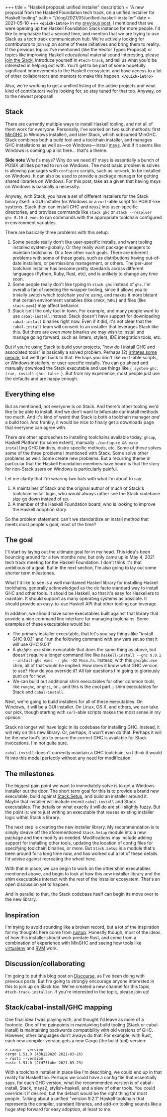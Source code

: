 +++
title = "Haskell proposal: unified installer"
description = "A new proposal from the Haskell Foundation tech track, on a unified installer for Haskell tooling"
path = "/blog/2021/05/unified-haskell-installer"
date = 2021-05-10
+++
**`<quick-intro>`** In my [previous post](@/blog/haskell-foundation-board-meeting-minutes-april-8.md), I mentioned that we were opening up the Haskell Foundation Slack instance for more people. I'd like to emphasize that a second time, and mention that we are trying to use Slack as a tech track communication hub. We're actively looking for contributors to join up on some of these initiatives and bring them to reality. If the previous topics I've mentioned (like the Vector Types Proposal) or topics like improving Haskell educational material sound interesting, please [join the Slack](https://join.slack.com/t/haskell-foundation/shared_invite/zt-mjh76fw0-CEjg2NbyVE8rVQDvR~0F4A), introduce yourself in `#tech-track`, and tell us what you'd be interested in helping out with. You'll get to be part of some hopefully significant improvements to the Haskell ecosystem, and have access to a lot of other collaborators and mentors to make this happen. **`</quick-intro>`**

Also, we're working to get a unified listing of the active projects and what kind of contributors we're looking for, so stay tuned for that too. Anyway, on to the newest proposal!

## Stack

There are currently multiple ways to install Haskell tooling, and not all of them work for everyone. Personally, I've worked on two such methods: first [MinGHC](https://github.com/fpco/minghc) (a Windows installer), and later Stack, which subsumed MinGHC. Stack combines both a build tool and a toolchain installer, and manages GHC installations as well as&mdash;on Windows&mdash;install [msys](https://www.msys2.org/). And if it seems like Windows is coming up a lot here... that's a theme.

__Side note__ What's msys? Why do we need it? msys is essentially a bunch of POSIX utilities ported to run on Windows. The most basic problem is solves is allowing packages with `configure` scripts, such as `network`, to be installed on Windows. It can also be used to provide a package manager for getting shared libraries on Windows. For this post, take as a given that having msys on Windows is basically a necessity.

Anyway, with Stack, you have a set of different installers for the Stack binary itself: a GUI installer for Windows or a `curl`-able script for POSIX-like systems. Stack then can install GHC and `msys2` into user-specific directories, and provides commands like `stack ghc` or `stack --resolver ghc-8.10.4 exec` to run commands with the appropriate toolchain configured in environment variables.

There are basically three problems with this setup:

1. Some people really don't like user-specific installs, and want tooling installed system-globally. Or they really want package managers to maintain toolchains. Or a few other such goals. There are inherent problems with some of those goals, such as distributions having out-of-date installers, or permissions management, or others. The per-user toolchain installer has become pretty standards across different languages (Python, Ruby, Rust, etc), and is unlikely to change any time soon.
2. Some people really don't like typing in `stack ghc` instead of `ghc`. I'm overall a fan of needing the wrapper tooling, since it allows you to trivially switch which toolchain you're using, and makes it more blatant that certain environment variables (like `STACK_YAML`) and files (like `stack.yaml`) may affect behavior.
3. Stack isn't the only tool in town. For example, and many people want to use `cabal-install` instead. Stack doesn't have support for downloading `cabal-install` binaries right now. Even if it did, it's not clear that the `cabal-install` team will consent to an installer that leverages Stack like this. But there are even _more_ binaries we may wish to install and manage going forward, such as linters, stylers, IDE integration tools, etc.

But if you're using Stack to build your projects, "how do I install GHC and associated tools" is basically a solved problem. Perhaps (2) [irritates some people](https://github.com/commercialhaskell/stack/issues/5515), but we'll get back to that. Perhaps you don't like `curl`-able scripts, or Windows installers, or user-specific installs. You can go ahead and manually download the Stack executable and use things like `{ system-ghc: true, install-ghc: false }`. But from my experience, most people just use the defaults and are happy enough.

## Everything else

But as mentioned, not everyone is on Stack. And there's other tooling we'd like to be able to install. And we don't want to bifurcate our install methods too much. And it's kind of weird that Stack is both a toolchain manager _and_ a build tool. And frankly, it would be nice to finally get a downloads page that everyone can agree with.

There _are_ other approaches to installing toolchains available today. `ghcup`, Haskell Platform (to some extent), manually `./configure && make install`ing GHC bindists, distro specific methods, etc. Some of these solves some of the three problems I mentioned with Stack. Some solve other problems as well. Some create new problems. But a recurring theme in particular that the Haskell Foundation members have heard is that the story for non-Stack users on Windows is particularly painful.

Let me clarify that I'm wearing two hats with what I'm about to say:

1. A maintainer of Stack and the original author of much of Stack's toolchain install logic, who would always rather see the Stack codebase size go down instead of up.
2. A member of the Haskell Foundation board, who is looking to improve the Haskell adoption story.

So the problem statement: can't we standardize an install method that meets most people's goal, most of the time?

## The goal

I'll start by laying out the ultimate goal for in my head. This idea's been bouncing around for a few months now, but only came up in May 4, 2021 tech track meeting for the Haskell Foundation. I don't think it's that ambitious of a goal. But in the next section, I'm also going to lay out some shorter term milestones.

What I'd like to see is a well maintained Haskell library for installing Haskell toolchains, generally acknowledged as the de facto standard way to install GHC and other tools. It should be Haskell, so that it's easy for Haskellers to maintain. It should support as many operating systems as possible. It should provide an easy-to-use Haskell API that other tooling can leverage.

In addition, we should have some executables built against that library that provide a nice command line interface for managing toolchains. Some examples of these executables would be:

* The primary installer executable, that let's you say things like "install GHC 9.0.1" and "run the following command with env vars set so that it will use GHC 9.0.1"
* A `ghc`/`ghc.exe` shim executable that does the same thing as above, but doesn't require a longer command line like `haskell-install --ghc 9.0.1 --install-ghc exec -- ghc -O2 Main.hs`. Instead, with this `ghc`/`ghc.exe` shim, all of that would be implied. How does it know what GHC version to use? How do you override it? All fair questions I'm going to gloriously punt on for now.
* We can build out additional shim executables for other common tools, like `runghc`, or `ghci`, or... and this is the cool part... shim executables for Stack and `cabal-install`.

Next, we're going to build installers for all of these executables. On Windows, it will be a GUI installer. On Linux, OS X, and others, we can take our pick, though starting with `curl`-able scripts makes the most sense in my opinion.

Stack no longer will have logic in its codebase for installing GHC. Instead, it will rely on this new library. Or, perhaps, it won't even do that. Perhaps it will be the new tool's job to ensure the correct GHC is available for Stack invocations. I'm not quite sure.

`cabal-install` doesn't currently maintain a GHC toolchain, so I think it would fit into this model perfectly without any need for modification.

## The milestones

The biggest pain point we want to immediately solve is to get a Windows installer out the door. The short term goal for this is to provide a brand new executable, build against [Stack.Setup](https://www.stackage.org/haddock/nightly-2021-05-05/stack-2.5.1.1/Stack-Setup.html), and build an installer around it. Maybe that installer will include recent `cabal-install` and Stack executables. The details on what exactly it will do are still slightly fuzzy. But the point is: we're just writing an executable that reuses existing installer logic within Stack's library.

The next step is creating the new installer library. My recommendation is to simply cleave off the aforementioned `Stack.Setup` module into a new package and then modify as needed. Modifications may include adding support for installing other tools, updating the location of config files for specifying toolchain binaries, or more. But `Stack.Setup` is a module that's been around for a long time now, and has worked out a lot of these details. I'd advise against recreating the wheel here.

With that in place, we can begin to work on the other shim executables mentioned above, and begin to look at how this new installer library and the shim executables interact with the rest of the installer ecosystem. That's an open discussion yet to happen.

And in parallel to that, the Stack codebase itself can begin its move over to the new library.

## Inspiration

I'm trying to avoid sounding like a broken record, but a lot of the inspiration for my thoughts here come from [rustup](https://rustup.rs/). Honestly though, most of the ideas of how this installer should work predate Rust, and come from a combination of experience with MinGHC and seeing how tools like [virtualenv](https://pypi.org/project/virtualenv/) and [RVM](https://rvm.io/) work.

## Discussion/collaborating

I'm going to put this blog post on [Discourse](https://discourse.haskell.org/), as I've been doing with previous posts. But I'm going to strongly encourage anyone interested in this to join up on Slack too. We've created a new channel for this topic, `#tech-track-installer`. If you're interested in the topic, please join up!

## Stack/cabal-install/GHC mapping

One final idea I was playing with, and thought I'd leave as more of a footnote. One of the painpoints in maintaining build tooling (Stack or cabal-install) is maintaining backwards compatibility with old versions of GHC. However, other languages don't always do that. For example, with Rust, each new compiler version gets a new Cargo (the build tool) version:

```
> cargo --version
cargo 1.51.0 (43b129a20 2021-03-16)
> rustc --version
rustc 1.51.0 (2fd73fabe 2021-03-23)
```

With a toolchain installer in place like I'm describing, we could end up in that reality for Haskell too. Perhaps we could have a config file that essentially says, for each GHC version, what the recommended version is of cabal-install, Stack, msys2, stylish-haskell, and a slew of other tools. You could override it if desired, but the default would be the right thing for most people. Talking about a unified "version 9.2.1" Haskell toolchain that represents the compiler, standard libraries, and add-on tooling sounds like a huge step forward for easy adoption, at least to me.
